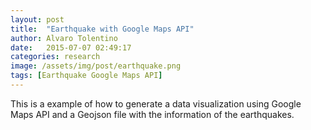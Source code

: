 ```yaml
---
layout: post
title:  "Earthquake with Google Maps API"
author: Alvaro Tolentino
date:   2015-07-07 02:49:17
categories: research
image: /assets/img/post/earthquake.png
tags: [Earthquake Google Maps API]
---
```

This is a example of how to generate a data visualization using Google Maps API and a Geojson file with the information of the earthquakes.




<script src="https://maps.googleapis.com/maps/api/js"></script>
<script>
var map;

google.maps.event.addDomListener(window, 'load', function() {
  map = new google.maps.Map(document.getElementById('map-canvas'), {
    center: { lat: 20, lng: -160 },
    zoom: 3
  });

  // Get the earthquake data (JSONP format)
  // This feed is a copy from the USGS feed, you can find the originals here:
  //   http://earthquake.usgs.gov/earthquakes/feed/v1.0/geojson.php
  var script = document.createElement('script');
  script.setAttribute('src',
      'https://storage.googleapis.com/maps-devrel/quakes.geo.json');
  document.getElementsByTagName('head')[0].appendChild(script);

  // Add a basic style.
  map.data.setStyle(function(feature) {
    var mag = Math.exp(parseFloat(feature.getProperty('mag'))) * 0.1;
    return /** @type {google.maps.Data.StyleOptions} */({
      icon: {
        path: google.maps.SymbolPath.CIRCLE,
        scale: mag,
        fillColor: '#f00',
        fillOpacity: 0.35,
        strokeWeight: 0
      }
    });
  });
});

// Defines the callback function referenced in the jsonp file.
function eqfeed_callback(data) {
  map.data.addGeoJson(data);
}
</script>


<div id="googleMap" style="width:500px;height:380px;"></div>